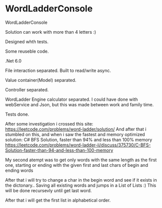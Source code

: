 # WordLadderConsole
WordLadderConsole

Solution can work with more than 4 letters :)

Designed whth tests.

Some reuseble code.


.Net 6.0

File interaction separated. Built to read/write async.

Value container(Model) separated.

Controller separated.

WordLadder Engine calculator separated.  I could have done with webService and Json, but this was made between work and family time.

Tests done.


After some investigation i crossed this site: https://leetcode.com/problems/word-ladder/solution/
And after that i stumbled on this, and when i saw the fastest and memory optimized solution:
C# BFS Solution, faster than 94% and less than 100% memory
https://leetcode.com/problems/word-ladder-ii/discuss/375730/C-BFS-Solution-faster-than-94-and-less-than-100-memory

My second atempt was to get only words with the same length as the first one, starting or ending with the given first and last chars of begin and ending words

After that i will try to change a char in the begin word and see if it exists in the dictonary.. Saving all existing words and jumps in a List of Lists :)
This will be done recursevly until get last word.

After that i will get the first list in alphabetical order.


